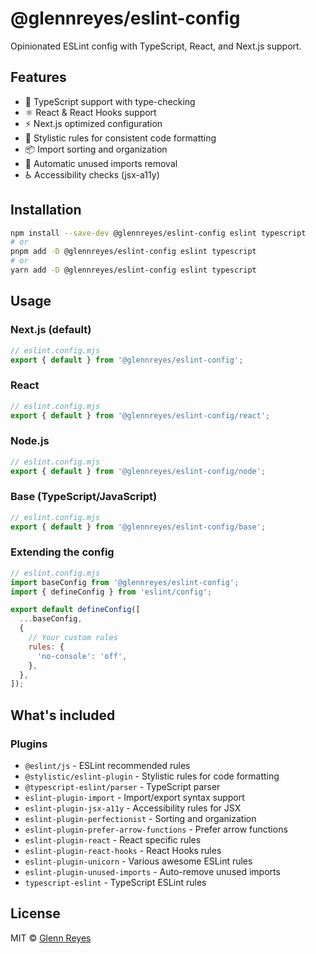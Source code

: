 # @glennreyes/eslint-config

Opinionated ESLint config with TypeScript, React, and Next.js support.

## Features

- 🎯 TypeScript support with type-checking
- ⚛️ React & React Hooks support
- ⚡ Next.js optimized configuration
- 🎨 Stylistic rules for consistent code formatting
- 📦 Import sorting and organization
- 🧹 Automatic unused imports removal
- ♿ Accessibility checks (jsx-a11y)

## Installation

```bash
npm install --save-dev @glennreyes/eslint-config eslint typescript
# or
pnpm add -D @glennreyes/eslint-config eslint typescript
# or
yarn add -D @glennreyes/eslint-config eslint typescript
```

## Usage

### Next.js (default)

```js
// eslint.config.mjs
export { default } from '@glennreyes/eslint-config';
```

### React

```js
// eslint.config.mjs
export { default } from '@glennreyes/eslint-config/react';
```

### Node.js

```js
// eslint.config.mjs
export { default } from '@glennreyes/eslint-config/node';
```

### Base (TypeScript/JavaScript)

```js
// eslint.config.mjs
export { default } from '@glennreyes/eslint-config/base';
```

### Extending the config

```js
// eslint.config.mjs
import baseConfig from '@glennreyes/eslint-config';
import { defineConfig } from 'eslint/config';

export default defineConfig([
  ...baseConfig,
  {
    // Your custom rules
    rules: {
      'no-console': 'off',
    },
  },
]);
```

## What's included

### Plugins

- `@eslint/js` - ESLint recommended rules
- `@stylistic/eslint-plugin` - Stylistic rules for code formatting
- `@typescript-eslint/parser` - TypeScript parser
- `eslint-plugin-import` - Import/export syntax support
- `eslint-plugin-jsx-a11y` - Accessibility rules for JSX
- `eslint-plugin-perfectionist` - Sorting and organization
- `eslint-plugin-prefer-arrow-functions` - Prefer arrow functions
- `eslint-plugin-react` - React specific rules
- `eslint-plugin-react-hooks` - React Hooks rules
- `eslint-plugin-unicorn` - Various awesome ESLint rules
- `eslint-plugin-unused-imports` - Auto-remove unused imports
- `typescript-eslint` - TypeScript ESLint rules

## License

MIT © [Glenn Reyes](https://glennreyes.com)

